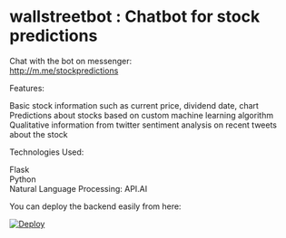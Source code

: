 # wallstreetbot : Chatbot for stock predictions 

Chat with the bot on messenger:    
http://m.me/stockpredictions  

Features:<br />

Basic stock information such as current price, dividend date, chart    
Predictions about stocks based on custom machine learning algorithm  
Qualitative information from twitter sentiment analysis on recent tweets about the stock<br />

Technologies Used: 

Flask<br />
Python<br />
Natural Language Processing: API.AI<br />


You can deploy the backend easily from here: 

[![Deploy](https://www.herokucdn.com/deploy/button.svg)](https://heroku.com/deploy)
